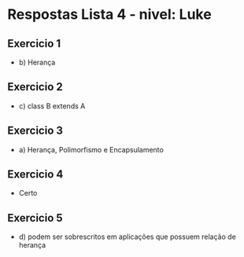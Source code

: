 # Respostas Lista 4 - nivel: Luke

## Exercicio 1
- b) Herança

## Exercicio 2
- c) class B extends A

## Exercicio 3
- a) Herança, Polimorfismo e Encapsulamento

## Exercicio 4
- Certo

## Exercicio 5
- d) podem ser sobrescritos em aplicações que possuem relação de herança

